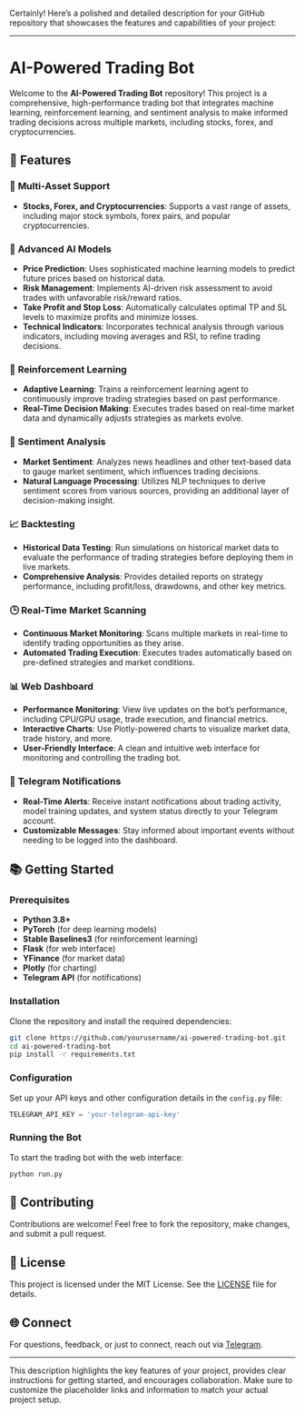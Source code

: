 Certainly! Here’s a polished and detailed description for your GitHub repository that showcases the features and capabilities of your project:

---

# **AI-Powered Trading Bot**

Welcome to the **AI-Powered Trading Bot** repository! This project is a comprehensive, high-performance trading bot that integrates machine learning, reinforcement learning, and sentiment analysis to make informed trading decisions across multiple markets, including stocks, forex, and cryptocurrencies.

## 🌟 **Features**

### 🚀 **Multi-Asset Support**
- **Stocks, Forex, and Cryptocurrencies**: Supports a vast range of assets, including major stock symbols, forex pairs, and popular cryptocurrencies.

### 🧠 **Advanced AI Models**
- **Price Prediction**: Uses sophisticated machine learning models to predict future prices based on historical data.
- **Risk Management**: Implements AI-driven risk assessment to avoid trades with unfavorable risk/reward ratios.
- **Take Profit and Stop Loss**: Automatically calculates optimal TP and SL levels to maximize profits and minimize losses.
- **Technical Indicators**: Incorporates technical analysis through various indicators, including moving averages and RSI, to refine trading decisions.

### 🎯 **Reinforcement Learning**
- **Adaptive Learning**: Trains a reinforcement learning agent to continuously improve trading strategies based on past performance.
- **Real-Time Decision Making**: Executes trades based on real-time market data and dynamically adjusts strategies as markets evolve.

### 💬 **Sentiment Analysis**
- **Market Sentiment**: Analyzes news headlines and other text-based data to gauge market sentiment, which influences trading decisions.
- **Natural Language Processing**: Utilizes NLP techniques to derive sentiment scores from various sources, providing an additional layer of decision-making insight.

### 📈 **Backtesting**
- **Historical Data Testing**: Run simulations on historical market data to evaluate the performance of trading strategies before deploying them in live markets.
- **Comprehensive Analysis**: Provides detailed reports on strategy performance, including profit/loss, drawdowns, and other key metrics.

### 🕒 **Real-Time Market Scanning**
- **Continuous Market Monitoring**: Scans multiple markets in real-time to identify trading opportunities as they arise.
- **Automated Trading Execution**: Executes trades automatically based on pre-defined strategies and market conditions.

### 📊 **Web Dashboard**
- **Performance Monitoring**: View live updates on the bot’s performance, including CPU/GPU usage, trade execution, and financial metrics.
- **Interactive Charts**: Use Plotly-powered charts to visualize market data, trade history, and more.
- **User-Friendly Interface**: A clean and intuitive web interface for monitoring and controlling the trading bot.

### 🔔 **Telegram Notifications**
- **Real-Time Alerts**: Receive instant notifications about trading activity, model training updates, and system status directly to your Telegram account.
- **Customizable Messages**: Stay informed about important events without needing to be logged into the dashboard.

## 📚 **Getting Started**

### Prerequisites
- **Python 3.8+**
- **PyTorch** (for deep learning models)
- **Stable Baselines3** (for reinforcement learning)
- **Flask** (for web interface)
- **YFinance** (for market data)
- **Plotly** (for charting)
- **Telegram API** (for notifications)

### Installation
Clone the repository and install the required dependencies:
```bash
git clone https://github.com/yourusername/ai-powered-trading-bot.git
cd ai-powered-trading-bot
pip install -r requirements.txt
```

### Configuration
Set up your API keys and other configuration details in the `config.py` file:
```python
TELEGRAM_API_KEY = 'your-telegram-api-key'
```

### Running the Bot
To start the trading bot with the web interface:
```bash
python run.py
```

## 🤝 **Contributing**
Contributions are welcome! Feel free to fork the repository, make changes, and submit a pull request.

## 📄 **License**
This project is licensed under the MIT License. See the [LICENSE](LICENSE) file for details.

## 🌐 **Connect**
For questions, feedback, or just to connect, reach out via [Telegram](https://t.me/bastienjavaux).

---

This description highlights the key features of your project, provides clear instructions for getting started, and encourages collaboration. Make sure to customize the placeholder links and information to match your actual project setup.
